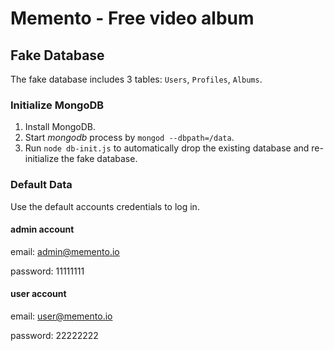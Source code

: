 # Memento - Free video album

## Fake Database

The fake database includes 3 tables: `Users`, `Profiles`, `Albums`.

### Initialize MongoDB

1. Install MongoDB.
2. Start *mongodb* process by `mongod --dbpath=/data`.
3. Run `node db-init.js` to automatically drop the existing database and re-initialize the fake database.

### Default Data

Use the default accounts credentials to log in.

#### admin account

email: admin@memento.io

password: 11111111

#### user account

email: user@memento.io

password: 22222222
